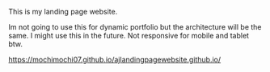 This is my landing page website. 

Im not going to use this for dynamic portfolio but the architecture will be the same.
I might use this in the future.
Not responsive for mobile and tablet btw.

https://mochimochi07.github.io/ajlandingpagewebsite.github.io/

